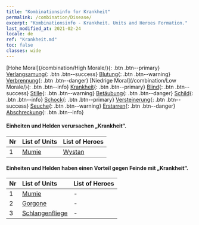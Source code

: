 ```yaml
---
title: "Kombinationsinfo for Krankheit"
permalink: /combination/Disease/
excerpt: "Kombinationsinfo - Krankheit. Units and Heroes Formation."
last_modified_at: 2021-02-24
locale: de
ref: "Krankheit.md"
toc: false
classes: wide
---
```


  [Hohe Moral](/combination/High Morale/){: .btn .btn--primary} [Verlangsamung](/combination/Slow/){: .btn .btn--success} [Blutung](/combination/Bleeding/){: .btn .btn--warning} [Verbrennung](/combination/Burning/){: .btn .btn--danger} [Niedrige Moral](/combination/Low Morale/){: .btn .btn--info} [Krankheit](/combination/Disease/){: .btn .btn--primary} [Blind](/combination/Blind/){: .btn .btn--success} [Stille](/combination/Silence/){: .btn .btn--warning} [Betäubung](/combination/Stun/){: .btn .btn--danger} [Schild](/combination/Shield/){: .btn .btn--info} [Schock](/combination/Static/){: .btn .btn--primary} [Versteinerung](/combination/Petrify/){: .btn .btn--success} [Seuche](/combination/Plague/){: .btn .btn--warning} [Erstarren](/combination/Freeze/){: .btn .btn--danger} [Abschreckung](/combination/Deterrence/){: .btn .btn--info} 


#### Einheiten und Helden verursachen „Krankheit“.

  | Nr |  List of Units  | List of Heroes | 
  |:---|:----------------|:---------------| 
  | 1 | [Mumie](/units/Mumie/) | [Wystan](/heroes/Wystan/) |


#### Einheiten und Helden haben einen Vorteil gegen Feinde mit „Krankheit“.

  | Nr |  List of Units  | List of Heroes | 
  |:---|:----------------|:---------------| 
  | 1 | [Mumie](/units/Mumie/) | - |
  | 2 | [Gorgone](/units/Gorgone/) | - |
  | 3 | [Schlangenfliege](/units/Schlangenfliege/) | - |
